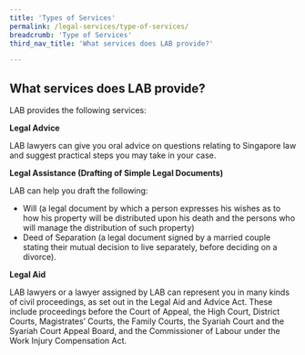 ```yaml
---
title: 'Types of Services'
permalink: /legal-services/type-of-services/
breadcrumb: 'Type of Services'
third_nav_title: 'What services does LAB provide?'

---
```


## What services does LAB provide?

LAB provides the following services:

**Legal Advice**<br>

LAB lawyers can give you oral advice on questions relating to Singapore law and suggest practical steps you may take in your case.


**Legal Assistance (Drafting of Simple Legal Documents)**<br>

LAB can help you draft the following:

- Will (a legal document by which a person expresses his wishes as to how his property will be distributed upon his death and the persons who will manage the distribution of such property)
- Deed of Separation (a legal document signed by a married couple stating their mutual decision to live separately, before deciding on a divorce).


**Legal Aid**<br>

LAB lawyers or a lawyer assigned by LAB can represent you in many kinds of civil proceedings, as set out in the Legal Aid and Advice Act. These include proceedings before the Court of Appeal, the High Court, District Courts, Magistrates’ Courts, the Family Courts, the Syariah Court and the Syariah Court Appeal Board, and the Commissioner of Labour under the Work Injury Compensation Act.